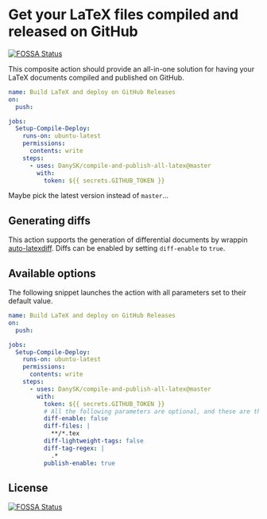 # Get your LaTeX files compiled and released on GitHub
[![FOSSA Status](https://app.fossa.com/api/projects/git%2Bgithub.com%2FDanySK%2Fcompile-and-publish-all-latex.svg?type=shield)](https://app.fossa.com/projects/git%2Bgithub.com%2FDanySK%2Fcompile-and-publish-all-latex?ref=badge_shield)


This composite action should provide an all-in-one solution for having your LaTeX documents compiled and published on GitHub.

```yaml
name: Build LaTeX and deploy on GitHub Releases
on:
  push:

jobs:
  Setup-Compile-Deploy:
    runs-on: ubuntu-latest
    permissions:
      contents: write
    steps:
      - uses: DanySK/compile-and-publish-all-latex@master
        with:
          token: ${{ secrets.GITHUB_TOKEN }}
```

Maybe pick the latest version instead of `master`...

## Generating diffs

This action supports the generation of differential documents by wrappin [auto-latexdiff](https://github.com/DanySK/auto-latexdiff).
Diffs can be enabled by setting `diff-enable` to `true`.

## Available options

The following snippet launches the action with all parameters set to their default value.

```yaml
name: Build LaTeX and deploy on GitHub Releases
on:
  push:

jobs:
  Setup-Compile-Deploy:
    runs-on: ubuntu-latest
    permissions:
      contents: write
    steps:
      - uses: DanySK/compile-and-publish-all-latex@master
        with:
          token: ${{ secrets.GITHUB_TOKEN }}
          # All the following parameters are optional, and these are their default values
          diff-enable: false
          diff-files: |
            **/*.tex
          diff-lightweight-tags: false
          diff-tag-regex: |
            .*
          publish-enable: true
```

## License
[![FOSSA Status](https://app.fossa.com/api/projects/git%2Bgithub.com%2FDanySK%2Fcompile-and-publish-all-latex.svg?type=large)](https://app.fossa.com/projects/git%2Bgithub.com%2FDanySK%2Fcompile-and-publish-all-latex?ref=badge_large)
